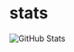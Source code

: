# stats
![GitHub Stats](https://github-readme-stats.vercel.app/api?username=mtamerb&theme=tokyonight)



